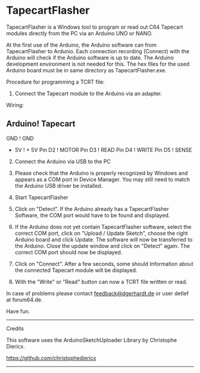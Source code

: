 # TapecartFlasher
TapecartFlasher is a Windows tool to program or read out 
C64 Tapecart modules directly from the PC via an Arduino
UNO or NANO.

At the first use of the Arduino, the Arduino software can
from TapecartFlasher to Ardunio.
Each connection recording (Connect) with the Arduino will check if
the Arduino software is up to date.
The Arduino development environment is not needed for this.
The hex files for the used Arduino board must be in
same directory as TapecartFlasher.exe.

Procedure for programming a TCRT file:

1. Connect the Tapecart module to the Arduino via an adapter.

Wiring:

  Arduino! Tapecart
  ------------------
  GND    ! GND
  + 5V   ! + 5V
  Pin D2 ! MOTOR
  Pin D3 ! READ
  Pin D4 ! WRITE
  Pin D5 ! SENSE

2. Connect the Arduino via USB to the PC

3. Please check that the Arduino is properly recognized by Windows
and appears as a COM port in Device Manager.
You may still need to match the Arduino USB driver
be installed.

4. Start TapecartFlasher

5. Click on "Detect". If the Arduino already has a TapecartFlasher
Software, the COM port would have to be found and displayed.

6. If the Arduino does not yet contain TapecartFlasher software,
select the correct COM port, click on "Upload / Update Sketch",
choose the right Arduino board and click Update.
The software will now be transferred to the Arduino.
Close the update window and click on "Detect" again.
The correct COM port should now be displayed.

7. Click on "Connect". After a few seconds, some should
Information about the connected Tapecart module will be displayed.

8. With the "Write" or "Read" button can now a TCRT file
written or read.

In case of problems please contact  feedback@dgerhardt.de or user detlef at 
forum64.de.

Have fun.

-------------------------------------------------- ------------------------

Credits

This software uses the ArduinoSketchUploader Library by Christophe Diericx.

https://github.com/christophediericx

-------------------------------------------------- ------------------------
